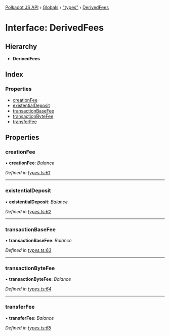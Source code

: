 [Polkadot JS API](../README.md) › [Globals](../globals.md) › ["types"](../modules/_types_.md) › [DerivedFees](_types_.derivedfees.md)

# Interface: DerivedFees

## Hierarchy

* **DerivedFees**

## Index

### Properties

* [creationFee](_types_.derivedfees.md#creationfee)
* [existentialDeposit](_types_.derivedfees.md#existentialdeposit)
* [transactionBaseFee](_types_.derivedfees.md#transactionbasefee)
* [transactionByteFee](_types_.derivedfees.md#transactionbytefee)
* [transferFee](_types_.derivedfees.md#transferfee)

## Properties

###  creationFee

• **creationFee**: *Balance*

*Defined in [types.ts:61](https://github.com/polkadot-js/api/blob/be4b9a4133/packages/api-derive/src/types.ts#L61)*

___

###  existentialDeposit

• **existentialDeposit**: *Balance*

*Defined in [types.ts:62](https://github.com/polkadot-js/api/blob/be4b9a4133/packages/api-derive/src/types.ts#L62)*

___

###  transactionBaseFee

• **transactionBaseFee**: *Balance*

*Defined in [types.ts:63](https://github.com/polkadot-js/api/blob/be4b9a4133/packages/api-derive/src/types.ts#L63)*

___

###  transactionByteFee

• **transactionByteFee**: *Balance*

*Defined in [types.ts:64](https://github.com/polkadot-js/api/blob/be4b9a4133/packages/api-derive/src/types.ts#L64)*

___

###  transferFee

• **transferFee**: *Balance*

*Defined in [types.ts:65](https://github.com/polkadot-js/api/blob/be4b9a4133/packages/api-derive/src/types.ts#L65)*
